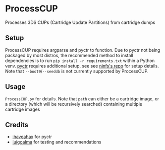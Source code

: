 # ProcessCUP

Processes 3DS CUPs (Cartridge Update Partitions) from cartridge dumps

## Setup

ProcessCUP requires argparse and pyctr to function. Due to pyctr not being packaged by most distros, the recommended method to install dependencies is to run `pip install -r requirements.txt` within a Python venv. [pyctr](https://github.com/ihaveamac/pyctr) requires additional setup, see see [ninfs's repo](https://github.com/ihaveamac/ninfs#setup) for setup details. Note that `--boot9`/`--seeddb` is not currently supported by ProcessCUP.

## Usage

`ProcessCUP.py` for details. Note that `path` can either be a cartridge image, or a directory (which will be recursively searched) containing multiple cartridge images

## Credits

- [ihaveahax](https://github.com/ihaveamac) for pyctr
- [luigoalma](https://github.com/luigoalma) for testing and recommendations
